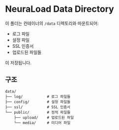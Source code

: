 # NeuraLoad Data Directory

이 폴더는 컨테이너의 `/data` 디렉토리와 마운트되어:
- 로그 파일
- 설정 파일
- SSL 인증서
- 업로드된 파일들

이 저장됩니다.

## 구조
```
data/
├── log/           # 로그 파일들
├── config/        # 설정 파일들
├── ssl/           # SSL 인증서
└── public/        # 정적 파일들
    ├── upload/    # 업로드된 파일
    └── media/     # 미디어 파일
```
